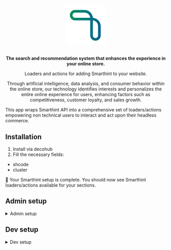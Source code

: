 <h1>
  <p align="center">
    <a href="https://www.smarthint.co/">
      <img alt="Smarthint" src="https://raw.githubusercontent.com/IncognitaDev/apps/smarthint/smarthint/logo.png" width="125" />
    </a>
  </p>
</h1>

<p align="center">
  <strong>
    The search and recommendation system that enhances the experience in your online store.
  </strong>
</p>
<p align="center">
  Loaders and actions for adding Smarthint to your website.
</p>

<p align="center">
Through artificial intelligence, data analysis, and consumer behavior within the online store, our technology identifies interests and personalizes the entire online experience for users, enhancing factors such as competitiveness, customer loyalty, and sales growth.
  
This app wraps Smarthint API into a comprehensive set of loaders/actions
empowering non technical users to interact and act upon their headless commerce.

</p>

## Installation

1. Install via decohub
2. Fill the necessary fields:
  - shcode
  - cluster

🎉 Your Smarthint setup is complete. You should now see Smarthint
loaders/actions available for your sections.

## Admin setup

<details>
  <summary>Admin setup</summary>
  <ul> 
    <li>3. Add SmarthintTracking section on Global Section in your site configs</li>
    <li>4. Configure autocomplete/search on pages that has a searchbar</li>
    <li>5. Configure the SearchResult and Seo section on your Search/Hotsite/Category pages</li>
  </ul>
</details>


## Dev setup

<details>
  <summary>Dev setup</summary>
  <ul> 
    <li>1. Create a section that receive <code>SmarthintRecommendation[] | null</code> and render your Shelf Sections</li>
    <li>2. Create a section that receive <code>Banner[] | null</code> To render Search/Hotsite/Category banners</li>
    <li>3. If your store use the <code>useAutocomplete</code> as search function, change to the smarthint one</li>
    <li>4. Call the <code>&lt;SmarthintSendEventOnClick></code> on your Product Card component on Smarthint shelves or Smarthint Search/Hotsite/Category pages
      <ul>
        <details>
          <summary>Analytics Props</summary>
          <ul>
            <li>id: the product card element id</li>
            <li>event: 
              <pre>
                {
                  position // the index of product on Shelf/SearchResult,
                  productGroupID // the product group id,
                  productPrice // the product price,
                  clickProduct // the url of product,
                  clickFeature // the recommendation name (nameRecommendation) or SearchWithResult if a category/search/hotsite page,
                  positionRecommendation // the position of recommendation (position) or '0' if category/search/hotsite page,
                }
              </pre>
            </li>
          </ul>
        </details>
      </ul>
    </li>
  </ul>
</details>



